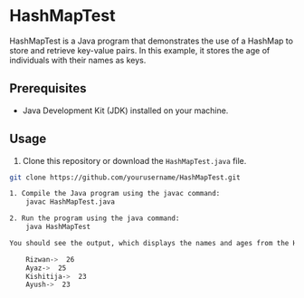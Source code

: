 # HashMapTest

HashMapTest is a Java program that demonstrates the use of a HashMap to store and retrieve key-value pairs. In this example, it stores the age of individuals with their names as keys.

## Prerequisites

- Java Development Kit (JDK) installed on your machine.

## Usage

1. Clone this repository or download the `HashMapTest.java` file.

```bash
git clone https://github.com/yourusername/HashMapTest.git

1. Compile the Java program using the javac command:
    javac HashMapTest.java

2. Run the program using the java command:
    java HashMapTest

You should see the output, which displays the names and ages from the HashMap:

    Rizwan->  26
    Ayaz->  25
    Kishitija->  23
    Ayush->  23
